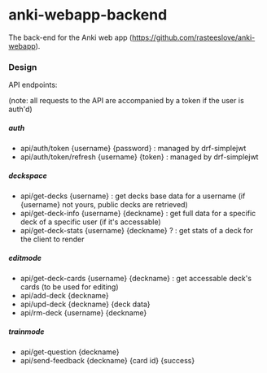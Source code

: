 # anki-webapp-backend
The back-end for the Anki web app (https://github.com/rasteeslove/anki-webapp).

### Design

API endpoints:

(note: all requests to the API are accompanied by a token if the user is auth'd)

##### auth

- api/auth/token {username} {password} : managed by drf-simplejwt
- api/auth/token/refresh {username} {token} : managed by drf-simplejwt

##### deckspace

- api/get-decks {username} : get decks base data for a username (if {username} not yours, public decks are retrieved)
- api/get-deck-info {username} {deckname} : get full data for a specific deck of a specific user (if it's accessable)
- api/get-deck-stats {username} {deckname} ? : get stats of a deck for the client to render

##### editmode

- api/get-deck-cards {username} {deckname} : get accessable deck's cards (to be used for editing)
- api/add-deck {deckname}
- api/upd-deck {deckname} {deck data}
- api/rm-deck {username} {deckname}

##### trainmode

- api/get-question {deckname}
- api/send-feedback {deckname} {card id} {success}
